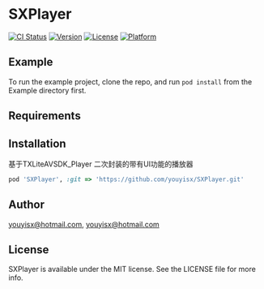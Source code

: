# SXPlayer

[![CI Status](https://img.shields.io/travis/youyisx@hotmail.com/SXPlayer.svg?style=flat)](https://travis-ci.org/youyisx@hotmail.com/SXPlayer)
[![Version](https://img.shields.io/cocoapods/v/SXPlayer.svg?style=flat)](https://cocoapods.org/pods/SXPlayer)
[![License](https://img.shields.io/cocoapods/l/SXPlayer.svg?style=flat)](https://cocoapods.org/pods/SXPlayer)
[![Platform](https://img.shields.io/cocoapods/p/SXPlayer.svg?style=flat)](https://cocoapods.org/pods/SXPlayer)

## Example

To run the example project, clone the repo, and run `pod install` from the Example directory first.

## Requirements

## Installation

基于TXLiteAVSDK_Player 二次封装的带有UI功能的播放器

```ruby
pod 'SXPlayer', :git => 'https://github.com/youyisx/SXPlayer.git'
```

## Author

youyisx@hotmail.com, youyisx@hotmail.com

## License

SXPlayer is available under the MIT license. See the LICENSE file for more info.
